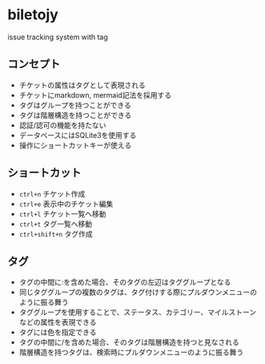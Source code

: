 # biletojy
issue tracking system with tag

## コンセプト
* チケットの属性はタグとして表現される
* チケットにmarkdown, mermaid記法を採用する
* タグはグループを持つことができる
* タグは階層構造を持つことができる
* 認証/認可の機能を持たない
* データベースにはSQLite3を使用する
* 操作にショートカットキーが使える

## ショートカット
* `ctrl+n` チケット作成
* `ctrl+e` 表示中のチケット編集
* `ctrl+l` チケット一覧へ移動
* `ctrl+t` タグ一覧へ移動
* `ctrl+shift+n` タグ作成

## タグ
* タグの中間に:を含めた場合、そのタグの左辺はタググループとなる
* 同じタググループの複数のタグは、タグ付けする際にプルダウンメニューのように振る舞う
* タググループを使用することで、ステータス、カテゴリー、マイルストーンなどの属性を表現できる
* タグには色を指定できる
* タグの中間に/を含めた場合、そのタグは階層構造を持つと見なされる
* 階層構造を持つタグは、検索時にプルダウンメニューのように振る舞う

